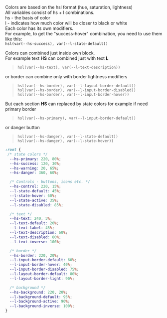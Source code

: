 Colors are based on the hsl format (hue, saturation, lightness) <br>
All variables consist of hs + l combinations.<br>
hs - the basis of color <br>
l - indicates how much color will be closer to black or white <br>
Each color has its own modifiers. <br>
For example, to get the "success-hover" combination, you need to use them like this: <br>
`hsl(var(--hs-success), var(--l-state-default))`

Colors can combined just inside own block. <br>
For example text **HS** can combined just with text **L**

>`hsl(var(--hs-text), var(--l-text-description))`

or border can combine only with border lightness modifiers

>`hsl(var(--hs-border), var(--l-layout-border-default))` <br>
>`hsl(var(--hs-border), var(--l-input-border-disabled))` <br>
>`hsl(var(--hs-border), var(--l-input-border-hover))` <br>

But each section **HS** can replaced by state colors
for example if need primary border
> `hsl(var(--hs-primary), var(--l-input-border-default))`

or danger button
> `hsl(var(--hs-danger), var(--l-state-default))` <br>
> `hsl(var(--hs-danger), var(--l-state-hover))`

```css
:root {
 /* state colors */
  --hs-primary: 220, 80%;
  --hs-success: 120, 30%;
  --hs-warning: 20, 65%;
  --hs-danger: 360, 60%;

  /* Controls - buttons, icons etc. */
  --hs-control: 220, 15%;
  --l-state-default: 45%;
  --l-state-hover: 60%;
  --l-state-active: 35%;
  --l-state-disabled: 85%;

  /* text */
  --hs-text: 240, 5%;
  --l-text-default: 20%;
  --l-text-label: 45%;
  --l-text-description: 60%;
  --l-text-disabled: 80%;
  --l-text-inverse: 100%;

  /* border */
  --hs-border: 220, 20%;
  --l-input-border-default: 60%;
  --l-input-border-hover: 40%;
  --l-input-border-disabled: 75%;
  --l-layout-border-default: 80%;
  --l-layout-border-light: 90%;

  /* background */
  --hs-background: 220, 20%;
  --l-background-default: 95%;
  --l-background-active: 90%;
  --l-background-inverse: 100%;
}
```

